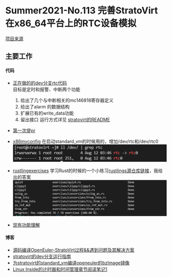 # Summer2021-No.113 完善StratoVirt在x86_64平台上的RTC设备模拟


[项目来源](https://gitee.com/openeuler-competition/summer-2021/issues/I3Q0Q5)

## 主要工作

#### 代码

* [正在做的的dev分支rtc代码](./stratovirt/devices/src/legacy/rtc.rs)  
	目标是定时和报警、中断两个功能
	1. 给出了几个与中断相关的mc146818寄存器定义
	2. 给出了alarm 的数据结构
	3. 扩展已有的write_data功能
	4. 留出接口
	运行方式详见 [stratovirt的README](./stratovirt/README.md)
	
* [第一次提pr](https://gitee.com/openeuler/stratovirt/pulls/269)
	
* [x86myconfig](./source/x86myconfig) 在启动standard_vm的时候用的，增加/dev/rtc和/dev/rtc0
 ![image-20210812114832401](README.assets/image-20210812114832401.png)

* [rustlingexercises](./source/rustlingexercises)  学习Rust的时候的一个小练习[rustlings源仓库链接](https://github.com/rust-lang/rustlings)，我给出的答案
 ![image-20210812114210826](README.assets/image-20210812114210826.png)

* [现有功能理解](./source/note.md)

#### 博客
* [源码编译OpenEuler-StratoVirt过程&&遇到问题及其解决方案](https://blog.csdn.net/qq_41675544/article/details/118734676?spm=1001.2014.3001.5501)
* [stratovirt的dev分支运行指南](https://blog.csdn.net/qq_41675544/article/details/119175267?spm=1001.2014.3001.5501)
* [为stratovirt的standard_vm编译openeuler的bzImage镜像](https://blog.csdn.net/qq_41675544/article/details/119281252?spm=1001.2014.3001.5501)
* [Linux Inside的计时器和时间管理章节阅读笔记1](https://blog.csdn.net/qq_41675544/article/details/119488579?spm=1001.2014.3001.5501)













